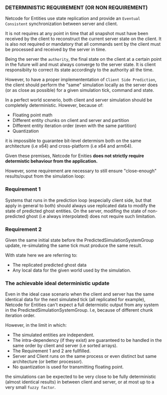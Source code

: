 ### DETERMINISTIC REQUIREMENT (OR NON REQUIREMENT)

Netcode for Entities use state replication and provide an `Eventual Consistent` synchronization between server and client.

It is not requires at any point in time that all snapshot must have been received by the client to reconstruct the current server state on the client.
It is also not required or mandatory that all commands sent by the client must be processed and received by the server in time.

Being the server the `authority`, the final state on the client at a certain point in the future will and must always converge to the server state.
It is client responsibiity to correct its state accordingly to the authority all the time.

However, to have a proper implemententation of `Client Side Prediction`, the client should perform the "same" simulation locally as the server does
(or as close as possible) for a given simulation tick, command and state.

In a perfect world scenerio, both client and server simulation should be completely deterministic. However, because of:

- Floating point math
- Different entity chunks on client and server and partition
- Different entity iteration order (even with the same partition)
- Quantization

it is impossible to guarantee bit-level determism both on the same architecture (i.e x64) and cross-platform (i.e x64 and arm64).

Given these premises, Netcode for Enities **does not strictly require determistic behaviour from the application.**

However, some requirement are necessary to still ensure "close-enough" results/ouput from the simulation loop:

### Requirement 1
Systems that runs in the prediction loop (especially client side, but that apply in general to both) should always use replicated data to modify the state of
predicted ghost entities.
On the server, modifing the state of non-predicted ghost (i.e always interpolated) does not require such limitation.

### Requirement 2
Given the same initial state before the PredictedSimulationSystemGroup update, re-simulating the same tick must produce the same result.

With state here we are referring to:
- The replicated predicted ghost data
- Any local data for the given world used by the simulation.


### The achievable ideal deterministic update
Even in the ideal case scenario when the client and server has the same identical data for the next simulated tick (all replicated for example),
Netcode for Entities can't expect a full determistic output from any system in the PredictedSimulationSystemGroup. I.e, because of different chunk iteration order.

However, in the limit in which:
- The simulated entities are independent.
- The intra-dependency (if they exist) are guaranteed to be handled in the same order by client and server (i.e sorted arrays).
- The Requirement 1 and 2 are fullfilled.
- Server and Client runs on the same process or even distinct but same architecture (or better processor).
- No quantization is used for transmitting floating point.

the simulations can be expected to be very close to be fully deterministic (almost identical results) in between client and server, or at most up to a very small `fuzzy factor`.

